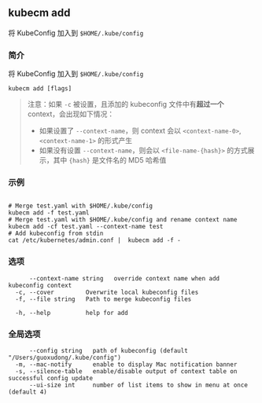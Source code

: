## kubecm add

将 KubeConfig 加入到 `$HOME/.kube/config`

### 简介

将 KubeConfig 加入到 `$HOME/.kube/config`

```
kubecm add [flags]
```

>注意：如果 `-c` 被设置，且添加的 kubeconfig 文件中有**超过一个** context，会出现如下情况：
>- 如果设置了 `--context-name`，则 context 会以 `<context-name-0>`, `<context-name-1>` 的形式产生
>- 如果没有设置 `--context-name`，则会以 `<file-name-{hash}>` 的方式展示，其中 `{hash}` 是文件名的 MD5 哈希值

### 示例

```

# Merge test.yaml with $HOME/.kube/config
kubecm add -f test.yaml 
# Merge test.yaml with $HOME/.kube/config and rename context name
kubecm add -cf test.yaml --context-name test
# Add kubeconfig from stdin
cat /etc/kubernetes/admin.conf |  kubecm add -f -

```

### 选项

```
      --context-name string   override context name when add kubeconfig context
  -c, --cover         Overwrite local kubeconfig files
  -f, --file string   Path to merge kubeconfig files
  
  -h, --help          help for add
```

### 全局选项

```
      --config string   path of kubeconfig (default "/Users/guoxudong/.kube/config")
  -m, --mac-notify      enable to display Mac notification banner
  -s, --silence-table   enable/disable output of context table on successful config update
      --ui-size int     number of list items to show in menu at once (default 4)
```
